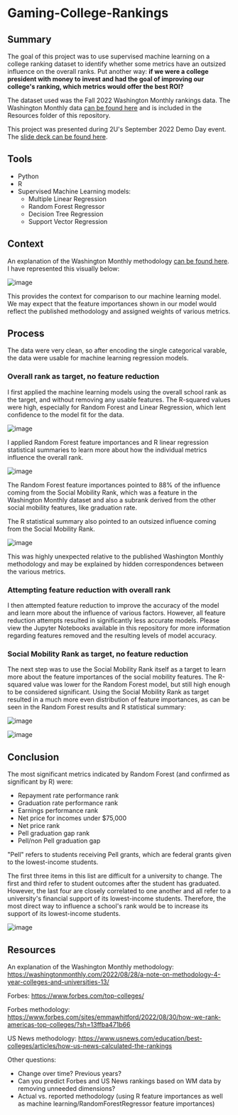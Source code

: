 # Gaming-College-Rankings

## Summary

The goal of this project was to use supervised machine learning on a college ranking dataset to identify whether some metrics have an outsized influence on the overall ranks. Put another way: **if we were a college president with money to invest and had the goal of improving our college's ranking, which metrics would offer the best ROI?** 

The dataset used was the Fall 2022 Washington Monthly rankings data. The Washington Monthly data <a href="https://washingtonmonthly.com/2022-college-guide/national/">can be found here</a> and is included in the Resources folder of this repository.

This project was presented during 2U's September 2022 Demo Day event. The <a href="https://docs.google.com/presentation/d/1sIsP8V9POlaAX15FoTc-cSyBhuIiCIckmcTLBudotPE/edit?usp=sharing">slide deck can be found here</a>. 


## Tools

- Python
- R
- Supervised Machine Learning models: 
  - Multiple Linear Regression
  - Random Forest Regressor
  - Decision Tree Regression
  - Support Vector Regression


## Context

An explanation of the Washington Monthly methodology <a href="https://washingtonmonthly.com/2022/08/28/a-note-on-methodology-4-year-colleges-and-universities-13/">can be found here</a>. I have represented this visually below:

![image](https://user-images.githubusercontent.com/100863488/193078954-0bb4335c-137e-4fed-811c-2cec7cbcdc8b.png)

This provides the context for comparison to our machine learning model. We may expect that the feature importances shown in our model would reflect the published methodology and assigned weights of various metrics.

## Process

The data were very clean, so after encoding the single categorical varable, the data were usable for machine learning regression models.

### Overall rank as target, no feature reduction

I first applied the machine learning models using the overall school rank as the target, and without removing any usable features. The R-squared values were high, especially for Random Forest and Linear Regression, which lent confidence to the model fit for the data.

![image](https://user-images.githubusercontent.com/100863488/193072826-04888e78-b73b-417e-9ccb-a3a5728aee40.png)

I applied Random Forest feature importances and R linear regression statistical summaries to learn more about how the individual metrics influence the overall rank.

![image](https://user-images.githubusercontent.com/100863488/193075965-04c77766-b3a4-4eba-adaa-56356b7a25dc.png)

The Random Forest feature importances pointed to 88% of the influence coming from the Social Mobility Rank, which was a feature in the Washington Monthly dataset and also a subrank derived from the other social mobility features, like graduation rate. 

The R statistical summary also pointed to an outsized influence coming from the Social Mobility Rank. 

![image](https://user-images.githubusercontent.com/100863488/193074127-1dda9341-c2c4-42e8-b5d6-765c796541d8.png)

This was highly unexpected relative to the published Washington Monthly methodology and may be explained by hidden correspondences between the various metrics. 


### Attempting feature reduction with overall rank

I then attempted feature reduction to improve the accuracy of the model and learn more about the influence of various factors. However, all feature reduction attempts resulted in significantly less accurate models. Please view the Jupyter Notebooks available in this repository for more information regarding features removed and the resulting levels of model accuracy.


### Social Mobility Rank as target, no feature reduction

The next step was to use the Social Mobility Rank itself as a target to learn more about the feature importances of the social mobility features. The R-squared value was lower for the Random Forest model, but still high enough to be considered significant. Using the Social Mobility Rank as target resulted in a much more even distribution of feature importances, as can be seen in the Random Forest results and R statistical summary:

![image](https://user-images.githubusercontent.com/100863488/193075335-96cfe1e4-882d-41db-b5e1-886fe46604b5.png)

![image](https://user-images.githubusercontent.com/100863488/193075570-783820a5-a9a9-4427-8b13-b61cfeac4f90.png)


## Conclusion

The most significant metrics indicated by Random Forest (and confirmed as significant by R) were: 

- Repayment rate performance rank
- Graduation rate performance rank
- Earnings performance rank
- Net price for incomes under $75,000
- Net price rank
- Pell graduation gap rank
- Pell/non Pell graduation gap 

"Pell" refers to students receiving Pell grants, which are federal grants given to the lowest-income students. 

The first three items in this list are difficult for a university to change. The first and third refer to student outcomes after the student has graduated. However, the last four are closely correlated to one another and all refer to a university's financial support of its lowest-income students. Therefore, the most direct way to influence a school's rank would be to increase its support of its lowest-income students.

![image](https://user-images.githubusercontent.com/100863488/193078590-b503c742-45b3-4e4c-b38b-443f8f73d6fd.png)


## Resources



An explanation of the Washington Monthly methodology: https://washingtonmonthly.com/2022/08/28/a-note-on-methodology-4-year-colleges-and-universities-13/


Forbes: https://www.forbes.com/top-colleges/

Forbes methodology: https://www.forbes.com/sites/emmawhitford/2022/08/30/how-we-rank-americas-top-colleges/?sh=13ffba471b66

US News methodology: https://www.usnews.com/education/best-colleges/articles/how-us-news-calculated-the-rankings


Other questions:
- Change over time? Previous years?
- Can you predict Forbes and US News rankings based on WM data by removing unneeded dimensions?
- Actual vs. reported methodology (using R feature importances as well as machine learning/RandomForestRegressor feature importances)

